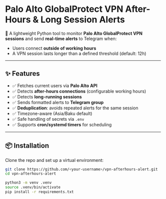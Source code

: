 # Palo Alto GlobalProtect VPN After-Hours & Long Session Alerts

🚀 A lightweight Python tool to monitor **Palo Alto GlobalProtect VPN sessions** and send **real-time alerts** to Telegram when:
- Users connect **outside of working hours**
- A VPN session lasts longer than a defined threshold (default: 12h)

---

## ✨ Features
- ✅ Fetches current users via **Palo Alto API**
- ✅ Detects **after-hours connections** (configurable working hours)
- ✅ Detects **long-running sessions**
- ✅ Sends formatted alerts to **Telegram group**
- ✅ **Deduplication**: avoids repeated alerts for the same session
- ✅ Timezone-aware (Asia/Baku default)
- ✅ Safe handling of secrets via `.env`
- ✅ Supports **cron/systemd timers** for scheduling

---

## 📦 Installation

Clone the repo and set up a virtual environment:

```bash
git clone https://github.com/<your-username>/vpn-afterhours-alert.git
cd vpn-afterhours-alert

python3 -m venv .venv
source .venv/bin/activate
pip install -r requirements.txt
